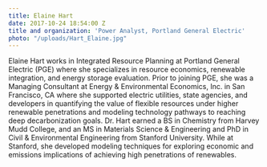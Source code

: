 ```yaml
---
title: Elaine Hart
date: 2017-10-24 18:54:00 Z
title and organization: 'Power Analyst, Portland General Electric'
photo: "/uploads/Hart_Elaine.jpg"
---
```

Elaine Hart works in Integrated Resource Planning at Portland General Electric (PGE) where she specializes in resource economics, renewable integration, and energy storage evaluation. Prior to joining PGE, she was a Managing Consultant at Energy & Environmental Economics, Inc. in San Francisco, CA where she supported electric utilities, state agencies, and developers in quantifying the value of flexible resources under higher renewable penetrations and modeling technology pathways to reaching deep decarbonization goals. Dr. Hart earned a BS in Chemistry from Harvey Mudd College, and an MS in Materials Science & Engineering and PhD in Civil & Environmental Engineering from Stanford University. While at Stanford, she developed modeling techniques for exploring economic and emissions implications of achieving high penetrations of renewables.
